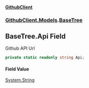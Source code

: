 #### [GithubClient](index 'index')
### [GithubClient.Models](GithubClient.Models 'GithubClient.Models').[BaseTree](GithubClient.Models.BaseTree 'GithubClient.Models.BaseTree')

## BaseTree.Api Field

Github API Url

```csharp
private static readonly string Api;
```

#### Field Value
[System.String](https://docs.microsoft.com/en-us/dotnet/api/System.String 'System.String')
